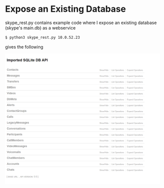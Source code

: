 # Expose an Existing Database

skype_rest.py contains example code where I expose an existing database (skype's main.db) as a webservice

```bash
$ python3 skype_rest.py 10.0.52.23
```

gives the following 

![Skype Swagger](../docs/images/SkypeAPI.PNG)
